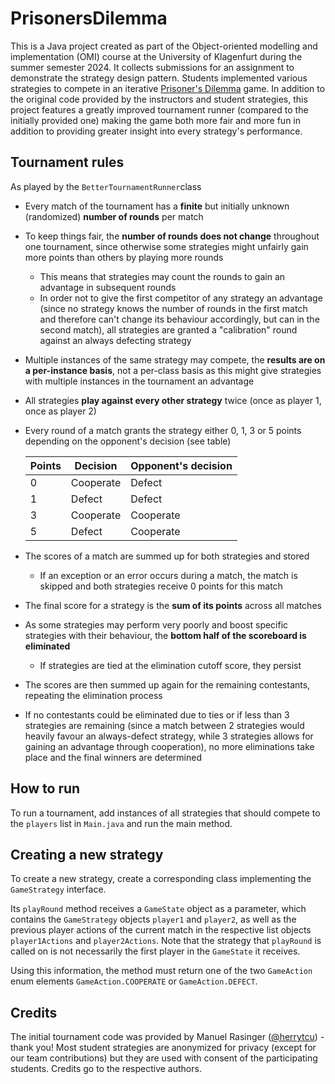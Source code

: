 # PrisonersDilemma

This is a Java project created as part of the Object-oriented modelling and implementation (OMI) course at the University of Klagenfurt during the summer semester 2024. It collects submissions for an assignment to demonstrate the strategy design pattern. Students implemented various strategies to compete in an iterative [Prisoner's Dilemma](https://en.wikipedia.org/wiki/Prisoner%27s_dilemma) game. In addition to the original code provided by the instructors and student strategies, this project features a greatly improved tournament runner (compared to the initially provided one) making the game both more fair and more fun in addition to providing greater insight into every strategy's performance.

## Tournament rules

As played by the `BetterTournamentRunner`class

* Every match of the tournament has a **finite** but initially unknown (randomized) **number of rounds** per match
* To keep things fair, the **number of rounds does not change** throughout one tournament, since otherwise some strategies might unfairly gain more points than others by playing more rounds
  * This means that strategies may count the rounds to gain an advantage in subsequent rounds
  * In order not to give the first competitor of any strategy an advantage (since no strategy knows the number of rounds in the first match and therefore can't change its behaviour accordingly, but can in the second match), all strategies are granted a "calibration" round against an always defecting strategy
* Multiple instances of the same strategy may compete, the **results are on a per-instance basis**, not a per-class basis as this might give strategies with multiple instances in the tournament an advantage
* All strategies **play against every other strategy** twice (once as player 1, once as player 2)
* Every round of a match grants the strategy either 0, 1, 3 or 5 points depending on the opponent's decision (see table)

  | Points | Decision  | Opponent's decision |
  |--------|-----------|---------------------|
  | 0      | Cooperate | Defect              |
  | 1      | Defect    | Defect              |
  | 3      | Cooperate | Cooperate           |
  | 5      | Defect    | Cooperate           |

* The scores of a match are summed up for both strategies and stored
  * If an exception or an error occurs during a match, the match is skipped and both strategies receive 0 points for this match
* The final score for a strategy is the **sum of its points** across all matches
* As some strategies may perform very poorly and boost specific strategies with their behaviour, the **bottom half of the scoreboard is eliminated**
  * If strategies are tied at the elimination cutoff score, they persist
* The scores are then summed up again for the remaining contestants, repeating the elimination process
* If no contestants could be eliminated due to ties or if less than 3 strategies are remaining (since a match between 2 strategies would heavily favour an always-defect strategy, while 3 strategies allows for gaining an advantage through cooperation), no more eliminations take place and the final winners are determined

## How to run

To run a tournament, add instances of all strategies that should compete to the `players` list in `Main.java` and run the main method.

## Creating a new strategy
To create a new strategy, create a corresponding class implementing the `GameStrategy` interface. 

Its `playRound` method receives a `GameState` object as a parameter, which contains the `GameStrategy` objects `player1` and `player2`, as well as the previous player actions of the current match in the respective list objects `player1Actions` and `player2Actions`. Note that the strategy that `playRound` is called on is not necessarily the first player in the `GameState` it receives.

Using this information, the method must return one of the two `GameAction` enum elements `GameAction.COOPERATE` or `GameAction.DEFECT`.

## Credits

The initial tournament code was provided by Manuel Rasinger ([@herrytcu](https://github.com/herrytco)) - thank you!
Most student strategies are anonymized for privacy (except for our team contributions) but they are used with consent of the participating students. Credits go to the respective authors.
